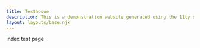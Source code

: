 ```yaml
---
title: Testhosue
description: This is a demonstration website generated using the 11ty static site generator.
layout: layouts/base.njk
---
```


index test page